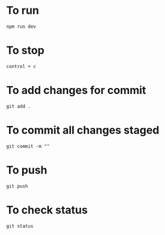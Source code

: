 # To run

```
npm run dev
```

# To stop
```
control + c
```

# To add changes for commit
```
git add .
```

# To commit all changes staged
```
git commit -m ""
```

# To push
```
git push
```

# To check status
```
git status
```